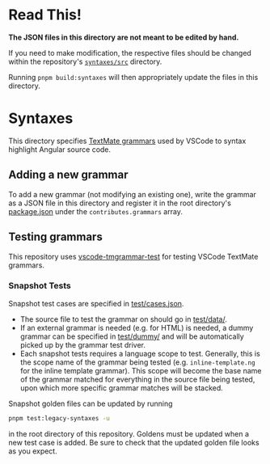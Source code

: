 # Read This!

**The JSON files in this directory are not meant to be edited by hand.**

If you need to make modification, the respective files should be changed within the repository's [`syntaxes/src`](https://github.com/angular/vscode-ng-language-service/tree/main/syntaxes/src) directory.

Running `pnpm build:syntaxes` will then appropriately update the files in this directory.

# Syntaxes

This directory specifies
[TextMate grammars](https://macromates.com/manual/en/language_grammars) used by
VSCode to syntax highlight Angular source code.

## Adding a new grammar

To add a new grammar (not modifying an existing one), write the grammar as a
JSON file in this directory and register it in the root directory's
[package.json](./package.json) under the `contributes.grammars` array.

## Testing grammars

This repository uses
[vscode-tmgrammar-test](https://github.com/PanAeon/vscode-tmgrammar-test) for
testing VSCode TextMate grammars.

### Snapshot Tests

Snapshot test cases are specified in [test/cases.json](./test/cases.json).

- The source file to test the grammar on should go in [test/data/](./test/data).
- If an external grammar is needed (e.g. for HTML) is needed, a dummy grammar
  can be specified in [test/dummy/](./test/dummy) and will be automatically
  picked up by the grammar test driver.
- Each snapshot tests requires a language scope to test. Generally, this is the
  scope name of the grammar being tested (e.g. `inline-template.ng` for the
  inline template grammar). This scope will become the base name of the grammar
  matched for everything in the source file being tested, upon which more
  specific grammar matches will be stacked.

Snapshot golden files can be updated by running

```bash
pnpm test:legacy-syntaxes -u
```

in the root directory of this repository. Goldens must be updated when a new
test case is added. Be sure to check that the updated golden file looks as you
expect.
